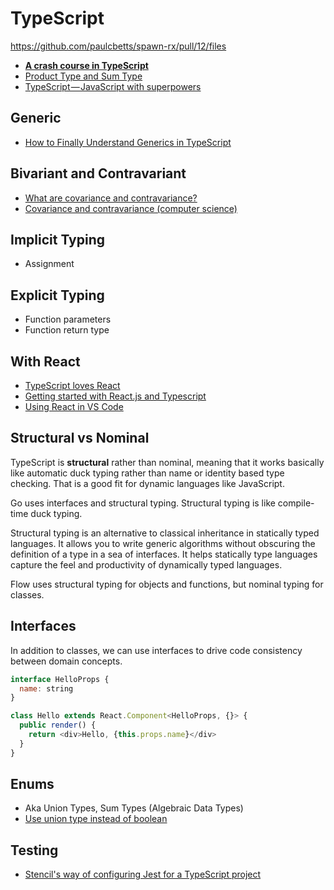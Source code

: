 # TypeScript

https://github.com/paulcbetts/spawn-rx/pull/12/files

* [**A crash course in TypeScript**](https://medium.freecodecamp.org/a-crash-course-in-typescript-e6bf9c10946)
* [Product Type and Sum Type](http://blog.jenkster.com/2016/06/functional-mumbo-jumbo-adts.html)
* [TypeScript — JavaScript with superpowers](https://medium.freecodecamp.org/typescript-javascript-with-super-powers-a333b0fcabc9)

## Generic

* [How to Finally Understand Generics in TypeScript](https://medium.com/better-programming/typescript-generics-90be93d8c292)

## Bivariant and Contravariant

* [What are covariance and contravariance?](https://www.stephanboyer.com/post/132/what-are-covariance-and-contravariance)
* [Covariance and contravariance (computer science)](https://en.m.wikipedia.org/wiki/Covariance_and_contravariance_(computer_science))

## Implicit Typing

* Assignment

## Explicit Typing

* Function parameters
* Function return type

## With React

* [TypeScript loves React](https://medium.com/@basarat/typescript-developers-love-react-9871b494bc1a)
* [Getting started with React.js and Typescript](https://jjude.com/react-with-tsc/)
* [Using React in VS Code](https://code.visualstudio.com/docs/nodejs/reactjs-tutorial)

## Structural vs Nominal

TypeScript is **structural** rather than nominal, meaning that it works basically like automatic duck typing rather than name or identity based type checking. That is a good fit for dynamic languages like JavaScript.

Go uses interfaces and structural typing. Structural typing is like compile-time duck typing.

Structural typing is an alternative to classical inheritance in statically typed languages. It allows you to write generic algorithms without obscuring the definition of a type in a sea of interfaces. It helps statically type languages capture the feel and productivity of dynamically typed languages.

Flow uses structural typing for objects and functions, but nominal typing for classes.

## Interfaces

In addition to classes, we can use interfaces to drive code consistency between domain concepts.

```js
interface HelloProps {
  name: string
}

class Hello extends React.Component<HelloProps, {}> {
  public render() {
    return <div>Hello, {this.props.name}</div>
  }
}
```

## Enums

* Aka Union Types, Sum Types (Algebraic Data Types)
* [Use union type instead of boolean](https://robots.thoughtbot.com/booleans-and-enums)

## Testing

* [Stencil's way of configuring Jest for a TypeScript project](https://stenciljs.com/docs/testing)

